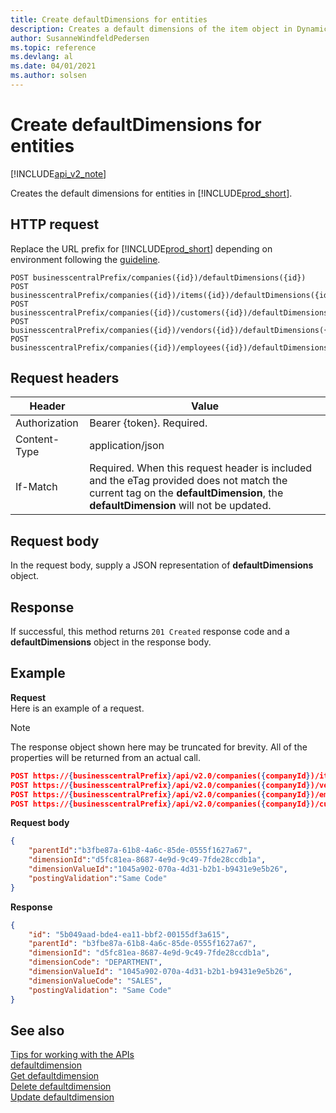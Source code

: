 ```yaml
---
title: Create defaultDimensions for entities  
description: Creates a default dimensions of the item object in Dynamics 365 Business Central.
author: SusanneWindfeldPedersen
ms.topic: reference
ms.devlang: al
ms.date: 04/01/2021
ms.author: solsen
---
```


# Create defaultDimensions for entities

[!INCLUDE[api_v2_note](../../../includes/api_v2_note.md)]

Creates the default dimensions for entities in [!INCLUDE[prod_short](../../../includes/prod_short.md)].

## HTTP request
Replace the URL prefix for [!INCLUDE[prod_short](../../../includes/prod_short.md)] depending on environment following the [guideline](../../v2.0/endpoints-apis-for-dynamics.md).
```
POST businesscentralPrefix/companies({id})/defaultDimensions({id})
POST businesscentralPrefix/companies({id})/items({id})/defaultDimensions({id})
POST businesscentralPrefix/companies({id})/customers({id})/defaultDimensions({id})
POST businesscentralPrefix/companies({id})/vendors({id})/defaultDimensions({id})
POST businesscentralPrefix/companies({id})/employees({id})/defaultDimensions({id})
```

## Request headers

|Header|Value|
|------|-----|
|Authorization  |Bearer {token}. Required. |
|Content-Type  |application/json|
|If-Match      |Required. When this request header is included and the eTag provided does not match the current tag on the **defaultDimension**, the **defaultDimension** will not be updated. |

## Request body
In the request body, supply a JSON representation of **defaultDimensions** object.

## Response
If successful, this method returns ```201 Created``` response code and a **defaultDimensions** object in the response body.

## Example

**Request**  
Here is an example of a request.

> [!NOTE]  
> The response object shown here may be truncated for brevity. All of the properties will be returned from an actual call.

```json
POST https://{businesscentralPrefix}/api/v2.0/companies({companyId})/items({itemId})/defaultDimensions
POST https://{businesscentralPrefix}/api/v2.0/companies({companyId})/vendors({vendorId})/defaultDimensions
POST https://{businesscentralPrefix}/api/v2.0/companies({companyId})/employees({employeeId})/defaultDimensions
POST https://{businesscentralPrefix}/api/v2.0/companies({companyId})/customers({customerId})/defaultDimensions

```

**Request body**

```json
{
    "parentId":"b3fbe87a-61b8-4a6c-85de-0555f1627a67",
    "dimensionId":"d5fc81ea-8687-4e9d-9c49-7fde28ccdb1a",
    "dimensionValueId":"1045a902-070a-4d31-b2b1-b9431e9e5b26",
    "postingValidation":"Same Code"
}
```
**Response**

```json
{
    "id": "5b049aad-bde4-ea11-bbf2-00155df3a615",
    "parentId": "b3fbe87a-61b8-4a6c-85de-0555f1627a67",
    "dimensionId": "d5fc81ea-8687-4e9d-9c49-7fde28ccdb1a",
    "dimensionCode": "DEPARTMENT",
    "dimensionValueId": "1045a902-070a-4d31-b2b1-b9431e9e5b26",
    "dimensionValueCode": "SALES",
    "postingValidation": "Same Code"
}
```

## See also
[Tips for working with the APIs](../../../developer/devenv-connect-apps-tips.md)    
[defaultdimension](../resources/dynamics_defaultdimension.md)    
[Get defaultdimension](dynamics_defaultdimension_Get.md)    
[Delete defaultdimension](dynamics_defaultdimension_Delete.md)    
[Update defaultdimension](dynamics_defaultdimension_Update.md)    
